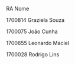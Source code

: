 RA          Nome


1700814	Graziela Souza


1700075	João Cunha


1700655	Leonardo Maciel


1700028	Rodrigo Lins
